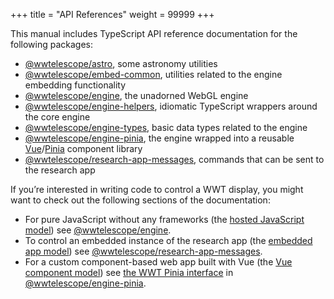 +++
title = "API References"
weight = 99999
+++

This manual includes TypeScript API reference documentation for the following
packages:

- [@wwtelescope/astro](./astro/), some astronomy utilities
- [@wwtelescope/embed-common](./embed-common/), utilities related to the engine embedding functionality
- [@wwtelescope/engine](./engine/), the unadorned WebGL engine
- [@wwtelescope/engine-helpers](./engine-helpers/), idiomatic TypeScript wrappers around the core engine
- [@wwtelescope/engine-types](./engine-types/), basic data types related to the engine
- [@wwtelescope/engine-pinia](./engine-pinia/), the engine wrapped into a reusable [Vue]/[Pinia] component library
- [@wwtelescope/research-app-messages](./research-app-messages/), commands that
  can be sent to the research app

[Vue]: https://vuejs.org/
[Pinia]: https://pinia.vuejs.org/

If you’re interested in writing code to control a WWT display, you might want to
check out the following sections of the documentation:

- For pure JavaScript without any frameworks (the [hosted JavaScript
  model](../getting-started/hosted-javascript-model.md)) see
  [@wwtelescope/engine](./engine/).
- To control an embedded instance of the research app (the [embedded app
  model](../getting-started/embedded-app-model.md)) see
  [@wwtelescope/research-app-messages](./research-app-messages/).
- For a custom component-based web app built with Vue (the [Vue component
  model](../getting-started/vue-component-model.md)) see [the WWT Pinia
  interface](engine-pinia/classes/WWTAwareComponent.html#md:the-wwt-pinia-interface)
  in [@wwtelescope/engine-pinia](./engine-pinia/).
